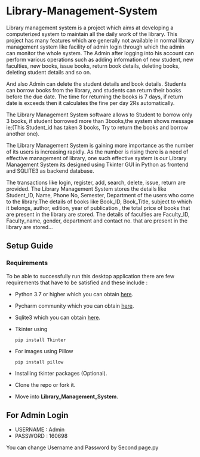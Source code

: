 # Library-Management-System

Library management system is a project which aims at developing a computerized system to maintain all the daily work of the library. This project has many features which are generally not available in normal library management system like facility of admin login   through which the admin can monitor the whole system. The Admin after logging into his account can perform various operations such as adding information of new student, new faculties, new books, issue books, return book details, deleting books, deleting student details  and so on.

And also Admin can delete the student details and book details. Students can borrow books from the library, and students can return their books before the due date. The time for returning the books is 7 days, if return date is exceeds then it calculates the fine per day 2Rs automatically. 

The Library Management System software allows to Student to borrow only 3 books, if student borrowed more than 3books,the system shows message ie;(This Student_id has taken 3 books, Try to return the books and borrow another one). 

The Library Management System is gaining more importance as the number of its users is increasing rapidly. As the number is rising there is a need of effective management of library, one such effective system is our Library Management System its designed using Tkinter GUI in Python as frontend and SQLITE3 as backend database. 

The transactions like login, register, add, search, delete, issue, return are provided. The Library Management System stores the details like Student_ID, Name, Phone No, Semester, Department of the users who come to the library.The details of books like Book_ID, Book_Title,  subject to which it belongs, author, edition, year of publication , the total price of books that are present in the library are stored. The details of faculties are Faculty_ID, Faculty_name, gender, department and contact no. that are present in the library are stored...

## Setup Guide

### Requirements

To be able to successfully run this desktop application there are few requirements that have to be 
satisfied and these include :

- Python 3.7 or higher
  which you can obtain [here](https://www.python.org/downloads/).
  
- Pycharm community 
  which you can obtain [here](https://www.jetbrains.com/pycharm/download/#section=windows).
  
- Sqlite3
  which you can obtain [here](https://sqlitebrowser.org/dl/).
  
- Tkinter using
    
  ```
  pip install Tkinter
  ```
 
- For images using Pillow
  
  ```
  pip install pillow
  ```
  
- Installing tkinter packages (Optional).

- Clone the repo or fork it.

- Move into **Library_Management_System**.

## For Admin Login

- USERNAME : Admin
- PASSWORD : 160698

You can change Username and Password by Second page.py  
